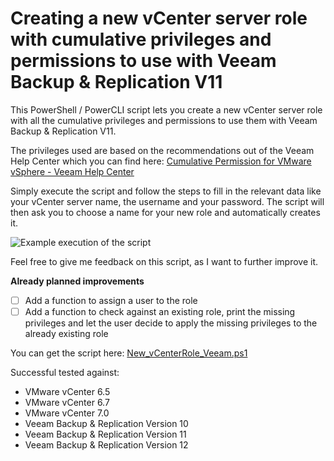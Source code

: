 # Creating a new vCenter server role with cumulative privileges and permissions to use with Veeam Backup & Replication V11

This PowerShell / PowerCLI script lets you create a new vCenter server role with all the cumulative privileges and permissions to use them with Veeam Backup & Replication V11.

The privileges used are based on the recommendations out of the Veeam Help Center which you can find here:
[Cumulative Permission for VMware vSphere - Veeam Help Center](https://helpcenter.veeam.com/docs/backup/permissions/cumulativepermissions.html?ver=110)

Simply execute the script and follow the steps to fill in the relevant data like your vCenter server name, the username and your password. The script will then ask you to choose a name for your new role and automatically creates it.

![Example execution of the script](https://github.com/falkobanaszak/vCenter-role-for-Veeam/blob/master/vCenter-role-for-Veeam-Output.png)

Feel free to give me feedback on this script, as I want to further improve it.

**Already planned improvements**
 - [ ] Add a function to assign a user to the role
 - [ ] Add a function to check against an existing role, print the missing privileges and let the user decide to apply the missing privileges to the already existing role
 
You can get the script here: [New_vCenterRole_Veeam.ps1](https://github.com/falkobanaszak/vCenter-role-for-Veeam/blob/master/New_vCenterRole_Veeam.ps1)

Successful tested against: 
- VMware vCenter 6.5
- VMware vCenter 6.7
- VMware vCenter 7.0
- Veeam Backup & Replication Version 10
- Veeam Backup & Replication Version 11
- Veeam Backup & Replication Version 12

